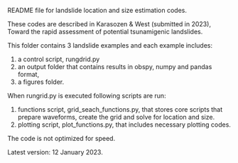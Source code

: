 README file for landslide location and size estimation codes. 

These codes are described in Karasozen & West (submitted in 2023), Toward the rapid assessment of potential tsunamigenic landslides. 

This folder contains 3 landslide examples and each example includes: 

1. a control script, rungdrid.py
2. an output folder that contains results in obspy, numpy and pandas format, 
3. a figures folder.  

When rungrid.py is executed following scripts are run:

1. functions script, grid_seach_functions.py, that stores core scripts that prepare waveforms, create the grid and solve for location and size.  
2. plotting script, plot_functions.py, that includes necessary plotting codes. 

The code is not optimized for speed. 

Latest version: 12 January 2023. 
